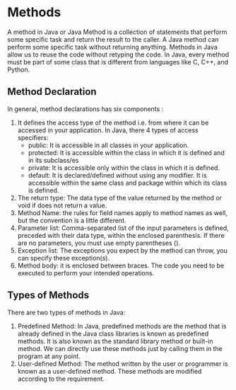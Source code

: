 # Methods

A method in Java or Java Method is a collection of statements that perform some specific task and
return the result to the caller. A Java method can perform some specific task without returning anything. 
Methods in Java allow us to reuse the code without retyping the code. In Java, every method must be part 
of some class that is different from languages like C, C++, and Python. 

## Method Declaration

In general, method declarations has six components :  
1. It defines the access type of the method i.e. from where it can be accessed in your application.
In Java, there 4 types of access specifiers:
   - public: It is accessible in all classes in your application.
   - protected: It is accessible within the class in which it is defined and in its subclass/es
   - private: It is accessible only within the class in which it is defined.
   - default: It is declared/defined without using any modifier. It is accessible within the same class 
   and package within which its class is defined.
2. The return type: The data type of the value returned by the method or void if does not return a value.
3. Method Name: the rules for field names apply to method names as well, but the convention is a little different.
4. Parameter list: Comma-separated list of the input parameters is defined, preceded with their data type, within the enclosed parenthesis.
If there are no parameters, you must use empty parentheses ().
5. Exception list: The exceptions you expect by the method can throw, you can specify these exception(s).
6. Method body: it is enclosed between braces. The code you need to be executed to perform your intended operations.

## Types of Methods

There are two types of methods in Java:
1. Predefined Method: In Java, predefined methods are the method that is already defined in the Java class libraries is known as predefined methods. 
It is also known as the standard library method or built-in method. We can directly use these methods just by calling them in the program at any point. 
2. User-defined Method: The method written by the user or programmer is known as a user-defined method. 
These methods are modified according to the requirement.

